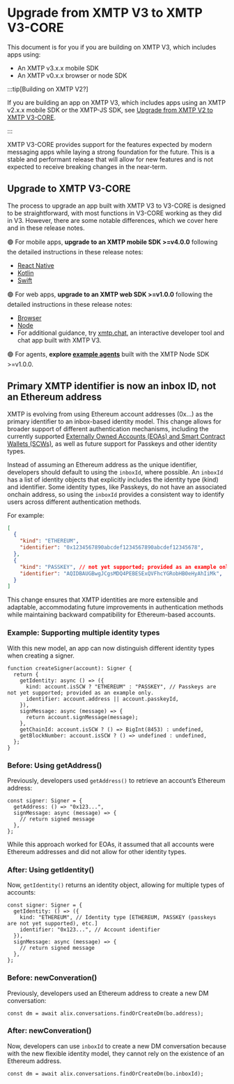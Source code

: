 # Upgrade from XMTP V3 to XMTP V3-CORE

This document is for you if you are building on XMTP V3, which includes apps using:

- An XMTP v3.x.x mobile SDK
- An XMTP v0.x.x browser or node SDK

:::tip[Building on XMTP V2?]

If you are building an app on XMTP V3, which includes apps using an XMTP v2.x.x mobile SDK or the XMTP-JS SDK, see [Upgrade from XMTP V2 to XMTP V3-CORE](/upgrade-to-v3).

:::

XMTP V3-CORE provides support for the features expected by modern messaging apps while laying a strong foundation for the future. This is a stable and performant release that will allow for new features and is not expected to receive breaking changes in the near-term.

## Upgrade to XMTP V3-CORE

The process to upgrade an app built with XMTP V3 to V3-CORE is designed to be straightforward, with most functions in V3-CORE working as they did in V3. However, there are some notable differences, which we cover here and in these release notes.

🟢 For mobile apps, **upgrade to an XMTP mobile SDK >=v4.0.0** following the detailed instructions in these release notes:
- [React Native](https://github.com/xmtp/xmtp-js/releases/tag/v4.0.0)
- [Kotlin](https://github.com/xmtp/xmtp-android/releases/tag/v4.0.0)
- [Swift](https://github.com/xmtp/xmtp-ios/releases/tag/v4.0.0)

🟢 For web apps, **upgrade to an XMTP web SDK >=v1.0.0** following the detailed instructions in these release notes:
- [Browser](https://github.com/xmtp/xmtp-js/releases/tag/v1.0.0)
- [Node](https://github.com/xmtp/xmtp-js/releases/tag/v1.0.0)
- For additional guidance, try [xmtp.chat](https://xmtp.chat/), an interactive developer tool and chat app built with XMTP V3.

🟢 For agents, **explore [example agents](https://github.com/ephemeraHQ/xmtp-agent-examples)** built with the XMTP Node SDK >=v1.0.0.

## Primary XMTP identifier is now an inbox ID, not an Ethereum address

XMTP is evolving from using Ethereum account addresses (0x...) as the primary identifier to an inbox-based identity model. This change allows for broader support of different authentication mechanisms, including the currently supported [Externally Owned Accounts (EOAs) and Smart Contract Wallets (SCWs)](/inboxes/build-inbox#create-an-account-signer), as well as future support for Passkeys and other identity types.

Instead of assuming an Ethereum address as the unique identifier, developers should default to using the `inboxId`, where possible. An `inboxId` has a list of identity objects that explicitly includes the identity type (kind) and identifier. Some identity types, like Passkeys, do not have an associated onchain address, so using the `inboxId` provides a consistent way to identify users across different authentication methods.

For example:

```json
[
  {
    "kind": "ETHEREUM",
    "identifier": "0x1234567890abcdef1234567890abcdef12345678",
  },
  {
    "kind": "PASSKEY", // not yet supported; provided as an example only.
    "identifier": "AQIDBAUGBwgJCgsMDQ4PEBESExQVFhcYGRobHB0eHyAhIiMk",
  }
]
```

This change ensures that XMTP identities are more extensible and adaptable, accommodating future improvements in authentication methods while maintaining backward compatibility for Ethereum-based accounts.

### Example: Supporting multiple identity types

With this new model, an app can now distinguish different identity types when creating a signer.

```tsx
function createSigner(account): Signer {
  return {
    getIdentity: async () => ({
      kind: account.isSCW ? "ETHEREUM" : "PASSKEY", // Passkeys are not yet supported; provided as an example only.
      identifier: account.address || account.passkeyId,
    }),
    signMessage: async (message) => {
      return account.signMessage(message);
    },
    getChainId: account.isSCW ? () => BigInt(8453) : undefined,
    getBlockNumber: account.isSCW ? () => undefined : undefined,
  };
}
```

### Before: Using getAddress()

Previously, developers used `getAddress()` to retrieve an account’s Ethereum address:

```tsx
const signer: Signer = {
  getAddress: () => "0x123...",
  signMessage: async (message) => {
    // return signed message
  },
};
```

While this approach worked for EOAs, it assumed that all accounts were Ethereum addresses and did not allow for other identity types.

### After: Using getIdentity()

Now, `getIdentity()` returns an identity object, allowing for multiple types of accounts:

```tsx
const signer: Signer = {
  getIdentity: () => ({
    kind: "ETHEREUM", // Identity type [ETHEREUM, PASSKEY (passkeys are not yet supported), etc.]
    identifier: "0x123...", // Account identifier
  }),
  signMessage: async (message) => {
    // return signed message
  },
};
```

### Before: newConveration()

Previously, developers used an Ethereum address to create a new DM conversation:

```tsx
const dm = await alix.conversations.findOrCreateDm(bo.address);
```

### After: newConveration()

Now, developers can use `inboxId` to create a new DM conversation because with the new flexible identity model, they cannot rely on the existence of an Ethereum address.

```tsx
const dm = await alix.conversations.findOrCreateDm(bo.inboxId);
```
